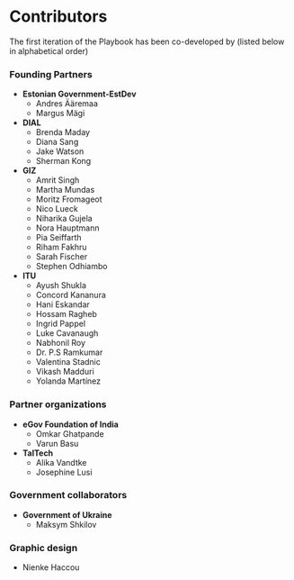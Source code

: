 # Contributors

The first iteration of the Playbook has been co-developed by (listed below in alphabetical order)

### Founding Partners

* **Estonian Government-EstDev**
  * Andres Ääremaa
  * Margus Mägi
* **DIAL**&#x20;
  * Brenda Maday
  * Diana Sang
  * Jake Watson
  * Sherman Kong
* **GIZ**&#x20;
  * Amrit Singh
  * Martha Mundas
  * Moritz Fromageot
  * Nico Lueck
  * Niharika Gujela
  * Nora Hauptmann
  * Pia Seiffarth
  * Riham Fakhru
  * Sarah Fischer
  * Stephen Odhiambo
* **ITU**&#x20;
  * Ayush Shukla
  * Concord Kananura
  * Hani Eskandar
  * Hossam Ragheb
  * Ingrid Pappel
  * Luke Cavanaugh
  * Nabhonil Roy
  * Dr. P.S Ramkumar
  * Valentina Stadnic
  * Vikash Madduri
  * Yolanda Martínez&#x20;

### **Partner organizations**&#x20;

* **eGov Foundation of India**&#x20;
  * Omkar Ghatpande
  * Varun Basu&#x20;
* **TalTech**&#x20;
  * Alika Vandtke
  * Josephine Lusi

### **Government collaborators**

* **Government of Ukraine**
  * Maksym Shkilov

### Graphic design

* Nienke Haccou
